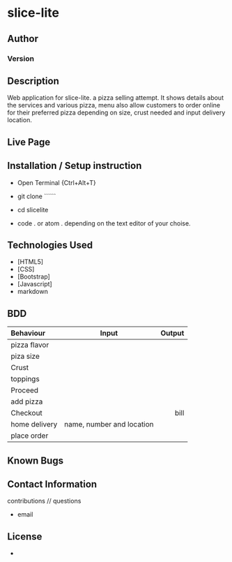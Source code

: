 # slice-lite
## Author



### Version


## Description

Web application for slice-lite. a pizza selling attempt. It shows details about the services and various pizza, menu also allow customers to order online for their preferred pizza depending on size, crust needed and input delivery location.


## Live Page 



## Installation / Setup instruction
* Open Terminal {Ctrl+Alt+T}

* git clone ``````

* cd slicelite

* code . or atom . depending on the text editor of your choise.

## Technologies Used

* [HTML5]
* [CSS]
* [Bootstrap]
* [Javascript]
* markdown


## BDD
| Behaviour      | Input        | Output       |
| :------------- | :----------: | -----------: |
| pizza flavor  |   |     |
| piza size  | |   |
| Crust   |   |     |
| toppings  |    |     |
| Proceed|     | |
| add pizza | | |
| Checkout |     | bill |
| home delivery | name, number and location     |  |
| place order| | |

## Known Bugs


## Contact Information 

contributions // questions 
* email

## License
* 

